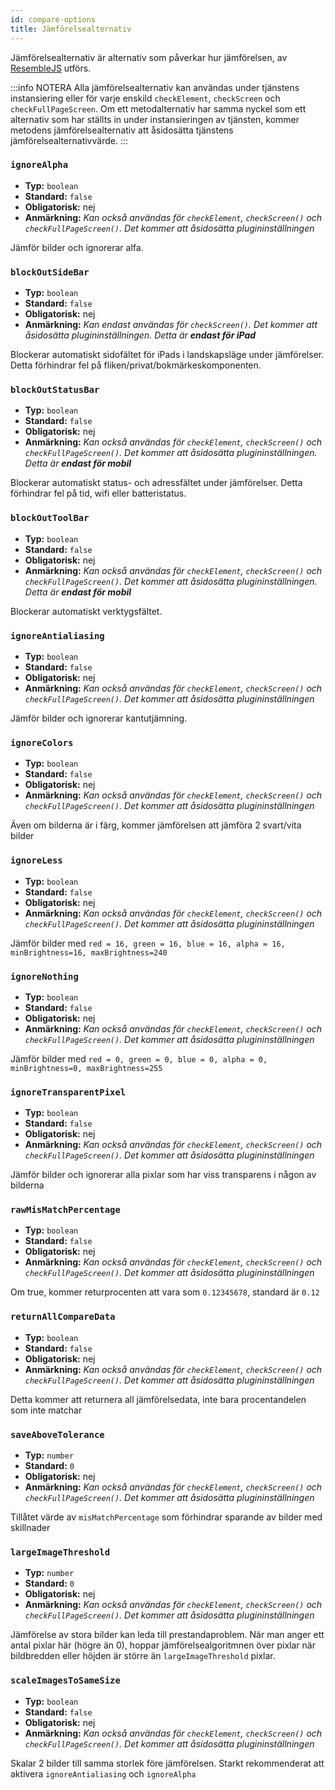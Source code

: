```yaml
---
id: compare-options
title: Jämförelsealternativ
---
```


Jämförelsealternativ är alternativ som påverkar hur jämförelsen, av [ResembleJS](https://github.com/Huddle/Resemble.js) utförs.

:::info NOTERA
Alla jämförelsealternativ kan användas under tjänstens instansiering eller för varje enskild `checkElement`, `checkScreen` och `checkFullPageScreen`. Om ett metodalternativ har samma nyckel som ett alternativ som har ställts in under instansieringen av tjänsten, kommer metodens jämförelsealternativ att åsidosätta tjänstens jämförelsealternativvärde.
:::

### `ignoreAlpha`

-   **Typ:** `boolean`
-   **Standard:** `false`
-   **Obligatorisk:** nej
-   **Anmärkning:** _Kan också användas för `checkElement`, `checkScreen()` och `checkFullPageScreen()`. Det kommer att åsidosätta plugininställningen_

Jämför bilder och ignorerar alfa.

### `blockOutSideBar`

-   **Typ:** `boolean`
-   **Standard:** `false`
-   **Obligatorisk:** nej
-   **Anmärkning:** _Kan endast användas för `checkScreen()`. Det kommer att åsidosätta plugininställningen. Detta är **endast för iPad**_

Blockerar automatiskt sidofältet för iPads i landskapsläge under jämförelser. Detta förhindrar fel på fliken/privat/bokmärkeskomponenten.

### `blockOutStatusBar`

-   **Typ:** `boolean`
-   **Standard:** `false`
-   **Obligatorisk:** nej
-   **Anmärkning:** _Kan också användas för `checkElement`, `checkScreen()` och `checkFullPageScreen()`. Det kommer att åsidosätta plugininställningen. Detta är **endast för mobil**_

Blockerar automatiskt status- och adressfältet under jämförelser. Detta förhindrar fel på tid, wifi eller batteristatus.

### `blockOutToolBar`

-   **Typ:** `boolean`
-   **Standard:** `false`
-   **Obligatorisk:** nej
-   **Anmärkning:** _Kan också användas för `checkElement`, `checkScreen()` och `checkFullPageScreen()`. Det kommer att åsidosätta plugininställningen. Detta är **endast för mobil**_

Blockerar automatiskt verktygsfältet.

### `ignoreAntialiasing`

-   **Typ:** `boolean`
-   **Standard:** `false`
-   **Obligatorisk:** nej
-   **Anmärkning:** _Kan också användas för `checkElement`, `checkScreen()` och `checkFullPageScreen()`. Det kommer att åsidosätta plugininställningen_

Jämför bilder och ignorerar kantutjämning.

### `ignoreColors`

-   **Typ:** `boolean`
-   **Standard:** `false`
-   **Obligatorisk:** nej
-   **Anmärkning:** _Kan också användas för `checkElement`, `checkScreen()` och `checkFullPageScreen()`. Det kommer att åsidosätta plugininställningen_

Även om bilderna är i färg, kommer jämförelsen att jämföra 2 svart/vita bilder

### `ignoreLess`

-   **Typ:** `boolean`
-   **Standard:** `false`
-   **Obligatorisk:** nej
-   **Anmärkning:** _Kan också användas för `checkElement`, `checkScreen()` och `checkFullPageScreen()`. Det kommer att åsidosätta plugininställningen_

Jämför bilder med `red = 16, green = 16, blue = 16, alpha = 16, minBrightness=16, maxBrightness=240`

### `ignoreNothing`

-   **Typ:** `boolean`
-   **Standard:** `false`
-   **Obligatorisk:** nej
-   **Anmärkning:** _Kan också användas för `checkElement`, `checkScreen()` och `checkFullPageScreen()`. Det kommer att åsidosätta plugininställningen_

Jämför bilder med `red = 0, green = 0, blue = 0, alpha = 0, minBrightness=0, maxBrightness=255`

### `ignoreTransparentPixel`

-   **Typ:** `boolean`
-   **Standard:** `false`
-   **Obligatorisk:** nej
-   **Anmärkning:** _Kan också användas för `checkElement`, `checkScreen()` och `checkFullPageScreen()`. Det kommer att åsidosätta plugininställningen_

Jämför bilder och ignorerar alla pixlar som har viss transparens i någon av bilderna

### `rawMisMatchPercentage`

-   **Typ:** `boolean`
-   **Standard:** `false`
-   **Obligatorisk:** nej
-   **Anmärkning:** _Kan också användas för `checkElement`, `checkScreen()` och `checkFullPageScreen()`. Det kommer att åsidosätta plugininställningen_

Om true, kommer returprocenten att vara som `0.12345678`, standard är `0.12`

### `returnAllCompareData`

-   **Typ:** `boolean`
-   **Standard:** `false`
-   **Obligatorisk:** nej
-   **Anmärkning:** _Kan också användas för `checkElement`, `checkScreen()` och `checkFullPageScreen()`. Det kommer att åsidosätta plugininställningen_

Detta kommer att returnera all jämförelsedata, inte bara procentandelen som inte matchar

### `saveAboveTolerance`

-   **Typ:** `number`
-   **Standard:** `0`
-   **Obligatorisk:** nej
-   **Anmärkning:** _Kan också användas för `checkElement`, `checkScreen()` och `checkFullPageScreen()`. Det kommer att åsidosätta plugininställningen_

Tillåtet värde av `misMatchPercentage` som förhindrar sparande av bilder med skillnader

### `largeImageThreshold`

-   **Typ:** `number`
-   **Standard:** `0`
-   **Obligatorisk:** nej
-   **Anmärkning:** _Kan också användas för `checkElement`, `checkScreen()` och `checkFullPageScreen()`. Det kommer att åsidosätta plugininställningen_

Jämförelse av stora bilder kan leda till prestandaproblem.
När man anger ett antal pixlar här (högre än 0), hoppar jämförelsealgoritmnen över pixlar när bildbredden eller höjden är större än `largeImageThreshold` pixlar.

### `scaleImagesToSameSize`

-   **Typ:** `boolean`
-   **Standard:** `false`
-   **Obligatorisk:** nej
-   **Anmärkning:** _Kan också användas för `checkElement`, `checkScreen()` och `checkFullPageScreen()`. Det kommer att åsidosätta plugininställningen_

Skalar 2 bilder till samma storlek före jämförelsen. Starkt rekommenderat att aktivera `ignoreAntialiasing` och `ignoreAlpha`